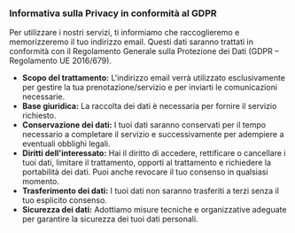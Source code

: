 ### Informativa sulla Privacy in conformità al GDPR

Per utilizzare i nostri servizi, ti informiamo che raccoglieremo e memorizzeremo il tuo indirizzo email. Questi dati saranno trattati in conformità con il Regolamento Generale sulla Protezione dei Dati (GDPR – Regolamento UE 2016/679).

- **Scopo del trattamento:** L'indirizzo email verrà utilizzato esclusivamente per gestire la tua prenotazione/servizio e per inviarti le comunicazioni necessarie.
- **Base giuridica:** La raccolta dei dati è necessaria per fornire il servizio richiesto.
- **Conservazione dei dati:** I tuoi dati saranno conservati per il tempo necessario a completare il servizio e successivamente per adempiere a eventuali obblighi legali.
- **Diritti dell'interessato:** Hai il diritto di accedere, rettificare o cancellare i tuoi dati, limitare il trattamento, opporti al trattamento e richiedere la portabilità dei dati. Puoi anche revocare il tuo consenso in qualsiasi momento.
- **Trasferimento dei dati:** I tuoi dati non saranno trasferiti a terzi senza il tuo esplicito consenso.
- **Sicurezza dei dati:** Adottiamo misure tecniche e organizzative adeguate per garantire la sicurezza dei tuoi dati personali.
